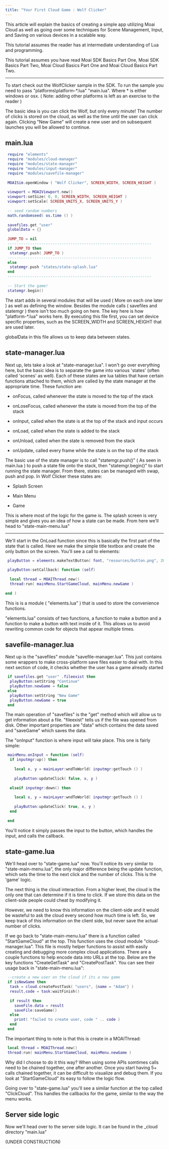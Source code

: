 ```yaml
---
title: "Your First Cloud Game : Wolf Clicker"
---
```


This article will explain the basics of creating a simple app utilizing Moai Cloud as well as going over some techniques for Scene Management, Input, and Saving on various devices in a scalable way.

This tutorial assumes the reader has at intermediate understanding of Lua and programming.

This tutorial assumes you have read Moai SDK Basics Part One, Moai SDK Basics Part Two, Moai Cloud Basics Part One and Moai Cloud Basics Part Two.

------------------------------------------------------------------------

To start check out the WolfClicker sample in the SDK. To run the sample you need to pass "platforms\\platform-\*.lua" "main.lua". Where \* is either windows or osx. ( Note: adding other platforms is left as an exercise to the reader )

The basic idea is you can click the Wolf, but only every minute! The number of clicks is stored on the cloud, as well as the time until the user can click again. Clicking "New Game" will create a new user and on subsequent launches you will be allowed to continue.

main.lua
--------

```lua
 require "elements"
 require "modules/cloud-manager"  
 require "modules/state-manager"  
 require "modules/input-manager"  
 require "modules/savefile-manager"
 
 MOAISim.openWindow ( "Wolf Clicker", SCREEN_WIDTH, SCREEN_HEIGHT )
 
 viewport = MOAIViewport.new()
 viewport:setSize( 0, 0, SCREEN_WIDTH, SCREEN_HEIGHT )
 viewport:setScale( SCREEN_UNITS_X, SCREEN_UNITS_Y )
 
 -- seed random numbers
 math.randomseed( os.time () )
 
 savefiles.get "user" 
 globalData = {}
 
 JUMP_TO = nil
 ----------------------------------------------------------------
 if JUMP_TO then
  statemgr.push( JUMP_TO )
 ----------------------------------------------------------------
 else
  statemgr.push "states/state-splash.lua"
 end
 ----------------------------------------------------------------
 
 -- Start the game!
 statemgr.begin()
```

The start adds in several modules that will be used ( More on each one later ) as well as defining the window. Besides the module calls ( savefiles and statemgr ) there isn't too much going on here. The key here is how "platform-\*.lua" works here. By executing this file first, you can set device specific properties, such as the SCREEN\_WIDTH and SCREEN\_HEIGHT that are used later.

globalData in this file allows us to keep data between states.

state-manager.lua
-----------------

Next up, lets take a look at "state-manager.lua". I won't go over everything here, but the basic idea is to separate the game into various 'states' (often called 'scenes' as well). Each of these states are lua tables that have certain functions attached to them, which are called by the state manager at the appropriate time. These function are:

- onFocus, called whenever the state is moved to the top of the stack

- onLoseFocus, called whenever the state is moved from the top of the stack

- onInput, called when the state is at the top of the stack and input occurs

- onLoad, called when the state is added to the stack

- onUnload, called when the state is removed from the stack

- onUpdate, called every frame while the state is on the top of the stack

The basic use of the state manager is to call "statemgr.push()" ( As seen in main.lua ) to push a state file onto the stack, then "statemgr.begin()" to start running the state manager. From there, states can be managed with swap, push and pop. In Wolf Clicker these states are:

- Splash Screen

- Main Menu

- Game

This is where most of the logic for the game is. The splash screen is very simple and gives you an idea of how a state can be made. From here we'll head to "state-main-menu.lua"

------------------------------------------------------------------------

We'll start in the OnLoad function since this is basically the first part of the state that is called. Here we make the simple title textbox and create the only button on the screen. You'll see a call to elements:

```lua
 playButton = elements.makeTextButton( font, "resources/button.png", 206, 150, 60 )
  
 playButton:setCallback( function (self) 
  
  local thread = MOAIThread.new()
  thread:run( mainMenu.StartGameCloud, mainMenu.newGame )
  
end )
```

This is is a module ( "elements.lua" ) that is used to store the convenience functions.

"elements.lua" consists of two functions, a function to make a button and a function to make a button with text inside of it. This allows us to avoid rewriting common code for objects that appear multiple times.

savefile-manager.lua
--------------------

Next up is the "savefiles" module "savefile-manager.lua". This just contains some wrappers to make cross-platform save files easier to deal with. In this next section of code, it checks whether the user has a game already started

```lua
 if savefiles.get "user" .fileexist then 
  playButton:setString "Continue"
  playButton.newGame = false
 else
  playButton:setString "New Game"
  playButton.newGame = true
 end
```

The main operation of "savefiles" is the "get" method which will allow us to get information about a file. "fileexist" tells us if the file was opened from disk. Other important properties are "data" which contains the data saved and "saveGame" which saves the data.

The "onInput" function is where input will take place. This one is fairly simple:

```lua
 mainMenu.onInput = function (self)
  if inputmgr:up() then
    
    local x, y = mainLayer:wndToWorld( inputmgr:getTouch () )
    
    playButton:updateClick( false, x, y )
    
  elseif inputmgr:down() then
    
    local x, y = mainLayer:wndToWorld( inputmgr:getTouch () )
    
    playButton:updateClick( true, x, y )
  end
 
 end
```

You'll notice it simply passes the input to the button, which handles the input, and calls the callback.

state-game.lua
--------------

We'll head over to "state-game.lua" now. You'll notice its very similar to "state-main-menu.lua", the only major difference being the update function, which sets the time to the next click and the number of clicks. This is the 'game' logic.

The next thing is the cloud interaction. From a higher level, the cloud is the only one that can determine if it is time to click. If we store this data on the client-side people could cheat by modifying it.

However, we need to know this information on the client-side and it would be wasteful to ask the cloud every second how much time is left. So, we keep track of this information on the client side, but never save the actual number of clicks.

If we go back to "state-main-menu.lua" there is a function called "StartGameCloud" at the top. This function uses the cloud module "cloud-manager.lua". This file is mostly helper functions to assist with easily creating and debugging more complex cloud applications. There are a couple functions to help encode data into URLs at the top. Below are the key functions "CreateGetTask" and "CreatePostTask". You can see their usage back in "state-main-menu.lua":

```lua
 --create a new user on the cloud if its a new game
 if isNewGame then
  task = cloud.createPostTask( "users", {name = "Adam"} )
  result,code = task:waitFinish()
    
  if result then
    saveFile.data = result
    saveFile:saveGame()
  else
    print( "failed to create user, code " .. code )
  end   
 end
```

The important thing to note is that this is create in a MOAIThread:

```lua
 local thread = MOAIThread.new()
 thread:run( mainMenu.StartGameCloud, mainMenu.newGame )
```

Why did I choose to do it this way? When using some APIs somtimes calls need to be chained together, one after another. Once you start having 5+ calls chained together, it can be difficult to visualize and debug them. If you look at "StartGameCloud" its easy to follow the logic flow.

Going over to "state-game.lua" you'll see a similar function at the top called "ClickCloud". This handles the callbacks for the game, similar to the way the menu works.

Server side logic
-----------------

Now we'll head over to the server side logic. It can be found in the \_cloud directory "main.lua"

(UNDER CONSTRUCTION)
